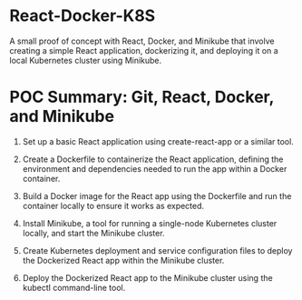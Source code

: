 # React-Docker-K8S
A small proof of concept with React, Docker, and Minikube that  involve creating a simple React application, dockerizing it, and deploying it on a local Kubernetes cluster using Minikube.

# POC Summary: Git, React, Docker, and Minikube

1. Set up a basic React application using create-react-app or a similar tool.

2. Create a Dockerfile to containerize the React application, defining the environment and dependencies needed to run the app within a Docker container.

3. Build a Docker image for the React app using the Dockerfile and run the container locally to ensure it works as expected.

4. Install Minikube, a tool for running a single-node Kubernetes cluster locally, and start the Minikube cluster.

5. Create Kubernetes deployment and service configuration files to deploy the Dockerized React app within the Minikube cluster.

6. Deploy the Dockerized React app to the Minikube cluster using the kubectl command-line tool.
